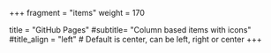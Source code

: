 +++
fragment = "items"
weight = 170

title = "GitHub Pages"
#subtitle= "Column based items with icons"
#title_align = "left" # Default is center, can be left, right or center
+++